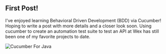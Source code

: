 ## First Post!

I've enjoyed learning Behavioral Driven Development (BDD) via Cucumber! Hoping to write a post with more details and a closer look soon. Using cucumber to create an automation test suite to test an API at Wex has still been one of my favorite projects to date.

![Cucumber For Java](https://mlegere1323.github.io/TheBlog/images/CucumberBook.jpg)

